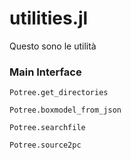 # utilities.jl

Questo sono le utilità

### Main Interface

```@docs
Potree.get_directories
```

```@docs
Potree.boxmodel_from_json
```

```@docs
Potree.searchfile
```

```@docs
Potree.source2pc
```